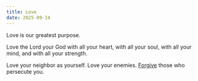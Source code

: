 ```yaml
---
title: Love
date: 2025-09-14
---
```

Love is our greatest purpose. 

Love the Lord your God with all your heart, with all your soul, with all your mind, and with all your strength. 

Love your neighbor as yourself. Love your enemies. [Forgive](/forgiveness/) those who persecute you.